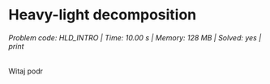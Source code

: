 # Heavy-light decomposition
###### Problem code: HLD_INTRO \| Time: 10.00 s \| Memory: 128 MB \| Solved: yes \| print

Witaj podr
